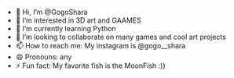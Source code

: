 - 👋 Hi, I’m @GogoShara
- 👀 I’m interested in 3D art and GAAMES
- 🌱 I’m currently learning Python
- 💞️ I’m looking to collaborate on many games and cool art projects
- 📫 How to reach me: My instagram is @gogo__shara
- 😄 Pronouns: any
- ⚡ Fun fact: My favorite fish is the MoonFish :))

<!---
GogoShara/GogoShara is a ✨ special ✨ repository because its `README.md` (this file) appears on your GitHub profile.
You can click the Preview link to take a look at your changes.
--->
